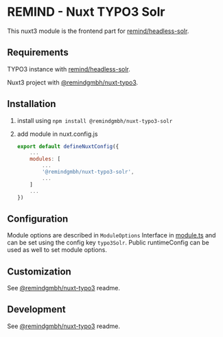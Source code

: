 # REMIND - Nuxt TYPO3 Solr

This nuxt3 module is the frontend part for [remind/headless-solr](https://github.com/remindgmbh/headless-solr).

## Requirements

TYPO3 instance with [remind/headless-solr](https://github.com/remindgmbh/headless-solr).

Nuxt3 project with [@remindgmbh/nuxt-typo3](https://github.com/remindgmbh/nuxt-typo3).

## Installation

1. install using `npm install @remindgmbh/nuxt-typo3-solr`

2. add module in nuxt.config.js

    ```javascript
    export default defineNuxtConfig({
        ...
        modules: [
            ...
            '@remindgmbh/nuxt-typo3-solr',
            ...
        ]
        ...
    })
    ```

## Configuration

Module options are described in `ModuleOptions` Interface in [module.ts](src/module.ts) and can be set using the config key `typo3Solr`. Public runtimeConfig can be used as well to set module options.

## Customization

See [@remindgmbh/nuxt-typo3](https://github.com/remindgmbh/nuxt-typo3) readme.

## Development

See [@remindgmbh/nuxt-typo3](https://github.com/remindgmbh/nuxt-typo3) readme.

